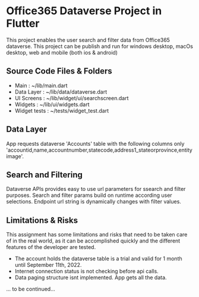 # Office365 Dataverse Project in Flutter

This project enables the user search and filter data from Office365 dataverse. This project can be publish and run for windows desktop, macOs desktop, web  and mobile (both ios & android)

## Source Code Files & Folders

* Main : ~/lib/main.dart
* Data Layer : ~/lib/data/dataverse.dart
* UI Screens : ~/lib/widget/ui/searchscreen.dart
* Widgets : ~/lib/ui/widgets.dart
* Widget tests : ~/tests/widget_test.dart

## Data Layer

App requests dataverse 'Accounts' table with the following columns only 'accountid,name,accountnumber,statecode,address1_stateorprovince,entityimage'.

## Search and Filtering
Dataverse APIs provides easy to use url parameters for ssearch and filter purposes. Search and filter params build on runtime according user selections. Endpoint url string is dynamically changes with filter values.


## Limitations & Risks

This assignment has some limitations and risks that need to be taken care of in the real world, as it can be accomplished quickly and the different features of the developer are tested.

* The account holds the dataverse table is a trial and valid for 1 month until September 11th, 2022. 
* Internet connection status is not checking before api calls.
* Data paging structure isnt implemented. App gets all the data. 
 



... to be continued...
